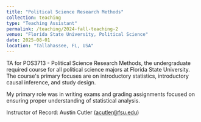 ```yaml
---
title: "Political Science Research Methods"
collection: teaching
type: "Teaching Assistant"
permalink: /teaching/2024-fall-teaching-2
venue: "Florida State University, Political Science"
date: 2025-08-01
location: "Tallahassee, FL, USA"
---
```


TA for POS3713 - Political Science Research Methods, the undergraduate required course for all political science majors at Florida State University. The course's primary focuses are on introductory statistics, introductory causal inference, and study design.

My primary role was in writing exams and grading assignments focused on ensuring proper understanding of statistical analysis.

Instructor of Record: Austin Cutler (acutler@fsu.edu)
